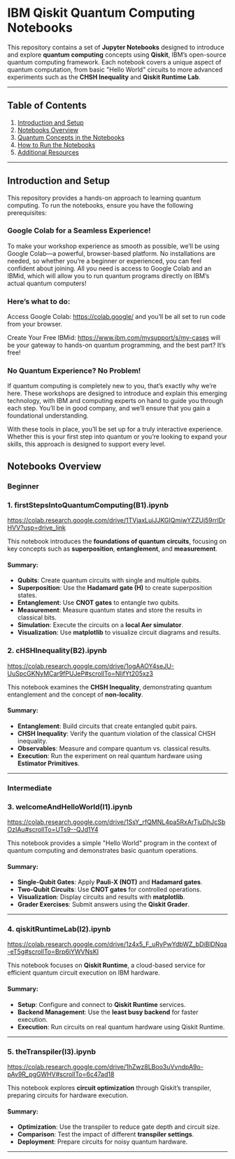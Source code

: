 # **IBM Qiskit Quantum Computing Notebooks**

This repository contains a set of **Jupyter Notebooks** designed to introduce and explore **quantum computing** concepts using **Qiskit**, IBM’s open-source quantum computing framework. Each notebook covers a unique aspect of quantum computation, from basic "Hello World" circuits to more advanced experiments such as the **CHSH Inequality** and **Qiskit Runtime Lab**.

---

## **Table of Contents**
1. [Introduction and Setup](#introduction-and-setup)
2. [Notebooks Overview](#notebooks-overview)
3. [Quantum Concepts in the Notebooks](#quantum-concepts-in-the-notebooks)
4. [How to Run the Notebooks](#how-to-run-the-notebooks)
5. [Additional Resources](#additional-resources)

---

## **Introduction and Setup**

This repository provides a hands-on approach to learning quantum computing. To run the notebooks, ensure you have the following prerequisites:

### **Google Colab for a Seamless Experience!**

To make your workshop experience as smooth as possible, we’ll be using Google Colab—a powerful, browser-based platform. No installations are needed, so whether you’re a beginner or experienced, you can feel confident about joining. All you need is access to Google Colab and an IBMid, which will allow you to run quantum programs directly on IBM’s actual quantum computers!

### **Here’s what to do:**

Access Google Colab: https://colab.google/ and you’ll be all set to run code from your browser.

Create Your Free IBMid: https://www.ibm.com/mysupport/s/my-cases will be your gateway to hands-on quantum programming, and the best part? It’s free!

### **No Quantum Experience? No Problem!**

If quantum computing is completely new to you, that’s exactly why we’re here. These workshops are designed to introduce and explain this emerging technology, with IBM and computing experts on hand to guide you through each step. You’ll be in good company, and we’ll ensure that you gain a foundational understanding.

With these tools in place, you’ll be set up for a truly interactive experience. Whether this is your first step into quantum or you’re looking to expand your skills, this approach is designed to support every level.

## **Notebooks Overview**

### Beginner

### 1. **firstStepsIntoQuantumComputing(B1).ipynb** 
https://colab.research.google.com/drive/1TVjaxLuiJJKGIQmiwYZZUj59rrlDrHVV?usp=drive_link

This notebook introduces the **foundations of quantum circuits**, focusing on key concepts such as **superposition**, **entanglement**, and **measurement**.

#### **Summary:**
- **Qubits**: Create quantum circuits with single and multiple qubits.
- **Superposition**: Use the **Hadamard gate (H)** to create superposition states.
- **Entanglement**: Use **CNOT gates** to entangle two qubits.
- **Measurement**: Measure quantum states and store the results in classical bits.
- **Simulation**: Execute the circuits on a **local Aer simulator**.
- **Visualization**: Use **matplotlib** to visualize circuit diagrams and results.


### 2. **cHSHInequality(B2).ipynb**
https://colab.research.google.com/drive/1ogAAOY4seJU-UuSpcGKNyMCar9fPUJeP#scrollTo=NljfYt205xz3

This notebook examines the **CHSH Inequality**, demonstrating quantum entanglement and the concept of **non-locality**.

#### **Summary:**
- **Entanglement**: Build circuits that create entangled qubit pairs.
- **CHSH Inequality**: Verify the quantum violation of the classical CHSH inequality.
- **Observables**: Measure and compare quantum vs. classical results.
- **Execution**: Run the experiment on real quantum hardware using **Estimator Primitives**.

---

### Intermediate

### 3. **welcomeAndHelloWorld(I1).ipynb**
https://colab.research.google.com/drive/1SsY_rfQMNL4pa5RxArTjuDhJcSbOzIAu#scrollTo=UTs9--QJd1Y4

This notebook provides a simple "Hello World" program in the context of quantum computing and demonstrates basic quantum operations.

#### **Summary:**
- **Single-Qubit Gates**: Apply **Pauli-X (NOT)** and **Hadamard gates**.
- **Two-Qubit Circuits**: Use **CNOT gates** for controlled operations.
- **Visualization**: Display circuits and results with **matplotlib**.
- **Grader Exercises**: Submit answers using the **Qiskit Grader**.

---

### 4. **qiskitRuntimeLab(I2).ipynb**
https://colab.research.google.com/drive/1z4x5_F_uRyPwYdbWZ_bDiBlDNqa-eT5g#scrollTo=Brp6iYWVNsKI

This notebook focuses on **Qiskit Runtime**, a cloud-based service for efficient quantum circuit execution on IBM hardware.

#### **Summary:**
- **Setup**: Configure and connect to **Qiskit Runtime** services.
- **Backend Management**: Use the **least busy backend** for faster execution.
- **Execution**: Run circuits on real quantum hardware using Qiskit Runtime.

---

### 5. **theTranspiler(I3).ipynb**
https://colab.research.google.com/drive/1hZwz8LBoo3uVvndpA9o-pAv9R_pgGWHV#scrollTo=6c47ad18

This notebook explores **circuit optimization** through Qiskit’s transpiler, preparing circuits for hardware execution.

#### **Summary:**
- **Optimization**: Use the transpiler to reduce gate depth and circuit size.
- **Comparison**: Test the impact of different **transpiler settings**.
- **Deployment**: Prepare circuits for noisy quantum hardware.

---

